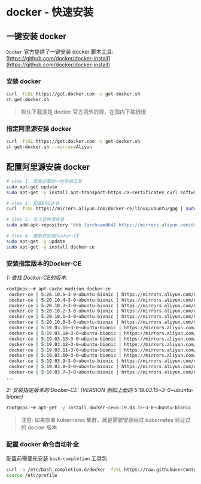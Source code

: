 # docker - 快速安装


## 一键安装 docker

`Docker` 官方提供了一键安装 docker 脚本工具: [https://github.com/docker/docker-install](https://github.com/docker/docker-install)

### 安装 docker

```bash
curl -fsSL https://get.docker.com -o get-docker.sh
sh get-docker.sh
```

> 默认下载源是 docker 官方境外的源，在国内下载很慢

### 指定阿里源安装 docker

```bash
curl -fsSL https://get.docker.com -o get-docker.sh
sh get-docker.sh --mirror=Aliyun
```

## 配置阿里源安装 docker

```bash
# step 1: 安装必要的一些系统工具
sudo apt-get update
sudo apt-get -y install apt-transport-https ca-certificates curl software-properties-common

# step 2: 安装GPG证书
curl -fsSL https://mirrors.aliyun.com/docker-ce/linux/ubuntu/gpg | sudo apt-key add -

# Step 3: 写入软件源信息
sudo add-apt-repository "deb [arch=amd64] https://mirrors.aliyun.com/docker-ce/linux/ubuntu $(lsb_release -cs) stable"

# Step 4: 更新并安装Docker-CE
sudo apt-get -y update
sudo apt-get -y install docker-ce
```

### 安装指定版本的Docker-CE

*1: 查找 Docker-CE的版本:*

```bash
root@ops:~# apt-cache madison docker-ce
 docker-ce | 5:20.10.5~3-0~ubuntu-bionic | https://mirrors.aliyun.com/docker-ce/linux/ubuntu bionic/stable amd64 Packages
 docker-ce | 5:20.10.4~3-0~ubuntu-bionic | https://mirrors.aliyun.com/docker-ce/linux/ubuntu bionic/stable amd64 Packages
 docker-ce | 5:20.10.3~3-0~ubuntu-bionic | https://mirrors.aliyun.com/docker-ce/linux/ubuntu bionic/stable amd64 Packages
 docker-ce | 5:20.10.2~3-0~ubuntu-bionic | https://mirrors.aliyun.com/docker-ce/linux/ubuntu bionic/stable amd64 Packages
 docker-ce | 5:20.10.1~3-0~ubuntu-bionic | https://mirrors.aliyun.com/docker-ce/linux/ubuntu bionic/stable amd64 Packages
 docker-ce | 5:20.10.0~3-0~ubuntu-bionic | https://mirrors.aliyun.com/docker-ce/linux/ubuntu bionic/stable amd64 Packages
 docker-ce | 5:19.03.15~3-0~ubuntu-bionic | https://mirrors.aliyun.com/docker-ce/linux/ubuntu bionic/stable amd64 Packages
 docker-ce | 5:19.03.14~3-0~ubuntu-bionic | https://mirrors.aliyun.com/docker-ce/linux/ubuntu bionic/stable amd64 Packages
 docker-ce | 5:19.03.13~3-0~ubuntu-bionic | https://mirrors.aliyun.com/docker-ce/linux/ubuntu bionic/stable amd64 Packages
 docker-ce | 5:19.03.12~3-0~ubuntu-bionic | https://mirrors.aliyun.com/docker-ce/linux/ubuntu bionic/stable amd64 Packages
 docker-ce | 5:19.03.11~3-0~ubuntu-bionic | https://mirrors.aliyun.com/docker-ce/linux/ubuntu bionic/stable amd64 Packages
 docker-ce | 5:19.03.10~3-0~ubuntu-bionic | https://mirrors.aliyun.com/docker-ce/linux/ubuntu bionic/stable amd64 Packages
 docker-ce | 5:19.03.9~3-0~ubuntu-bionic | https://mirrors.aliyun.com/docker-ce/linux/ubuntu bionic/stable amd64 Packages
 docker-ce | 5:19.03.8~3-0~ubuntu-bionic | https://mirrors.aliyun.com/docker-ce/linux/ubuntu bionic/stable amd64 Packages
 docker-ce | 5:19.03.7~3-0~ubuntu-bionic | https://mirrors.aliyun.com/docker-ce/linux/ubuntu bionic/stable amd64 Packages
...
```

*2: 安装指定版本的 Docker-CE: (VERSION 例如上面的 5:19.03.15~3-0~ubuntu-bionic)*

```bash
root@ops:~# apt-get -y install docker-ce=5:19.03.15~3-0~ubuntu-bionic
```

> 注意: 如果部署 kubernetes 集群，就是需要安装经过 kubernetes 验证过的 docker 版本

### 配置 docker 命令自动补全

配置前需要先安装 `bash-completion` 工具包

```bash
curl -o /etc/bash_completion.d/docker -fsSL https://raw.githubusercontent.com/docker/cli/master/contrib/completion/bash/docker
source /etc/profile
```

